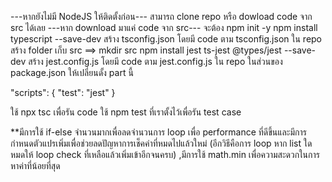---หากยังไม่มี NodeJS ให้ติดตั้งก่อน---
สามารถ clone repo หรือ dowload code จาก src ได้เลย
---หาก download มาแค่ code จาก src---
จะต้อง npm init -y
npm install typescript --save-dev
สร้าง tsconfig.json โดยมี code ตาม tsconfig.json ใน repo
สร้าง folder เก็บ src ==> mkdir src
npm install jest ts-jest @types/jest --save-dev
สร้าง jest.config.js โดยมี code ตาม jest.config.js ใน repo
ในส่วนของ package.json ให้เปลี่ยนดั้ง part นี้

"scripts": {
  "test": "jest"
}

ใช้ npx tsc เพื่อรัน code
ใช้ npm test ที่เราตั้งไว้เพื่อรัน test case

**มีการใช้ if-else จำนวนมากเพื่อลดจำนวนการ loop เพื่อ performance ที่ดีขึ้นและมีการกำหนดตัวแปรเพิ่มเพื่อช่วยลดปัญหาการเช็คค่าที่หมดไปแล้วใหม่ 
(อีกวิธีคือการ loop หาก list ใดหมดให้ loop check ที่เหลือแล้วเพิ่มเข้าอีกจนครบ)
,มีการใช้ math.min เพื่อความสะดวกในการหาค่าที่น้อยที่สุด
